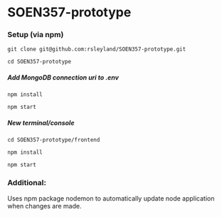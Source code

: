 # SOEN357-prototype

### Setup (via npm)

`git clone git@github.com:rsleyland/SOEN357-prototype.git`

`cd SOEN357-prototype`

##### Add MongoDB connection uri to .env

`npm install`

`npm start`

##### New terminal/console
`cd SOEN357-prototype/frontend`

`npm install`

`npm start`

### Additional:
Uses npm package nodemon to automatically update node application when changes are made.


<!-- ### Setup (via Docker)


`git clone git@github.com:rsleyland/SOEN357-prototype.git`

`cd SOEN357-prototype`

##### Add DB connection uri to /backend/.env

`make build-dev`

`make run-dev` -->

